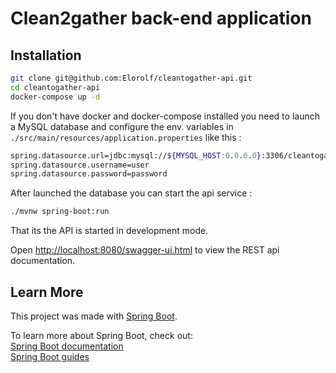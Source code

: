 # Clean2gather back-end application

## Installation

```sh
git clone git@github.com:Elorolf/cleantogather-api.git
cd cleantogather-api
docker-compose up -d
```
If you don't have docker and docker-compose installed you need to launch a MySQL database and configure the env. variables in ``./src/main/resources/application.properties`` like this :

```sh
spring.datasource.url=jdbc:mysql://${MYSQL_HOST:0.0.0.0}:3306/cleantogather
spring.datasource.username=user
spring.datasource.password=password
```

After launched the database you can start the api service :
```sh
./mvnw spring-boot:run
```

That its the API is started in development mode.<br />

Open [http://localhost:8080/swagger-ui.html](http://localhost:8080/swagger-ui.html) to view the REST api documentation.

## Learn More

This project was made with [Spring Boot](https://spring.io/projects/spring-boot).

To learn more about Spring Boot, check out:</br> 
[Spring Boot documentation](https://docs.spring.io/spring/docs/current/spring-framework-reference/)</br>
[Spring Boot guides](https://spring.io/guides)
